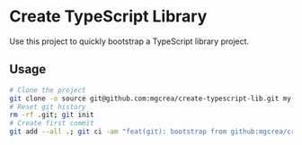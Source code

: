 # Create TypeScript Library

Use this project to quickly bootstrap a TypeScript library project.

## Usage

```bash
# Clone the project
git clone -o source git@github.com:mgcrea/create-typescript-lib.git my-new-library; cd $_
# Reset git history
rm -rf .git; git init
# Create first commit
git add --all .; git ci -am "feat(git): bootstrap from github:mgcrea/create-typescript-lib"
```
